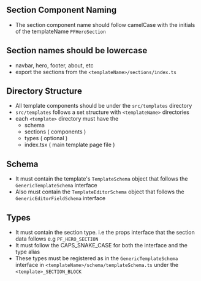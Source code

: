 ## Section Component Naming

- The section component name should follow camelCase with the initials of the templateName
  `PFHeroSection`

## Section names should be lowercase

- navbar, hero, footer, about, etc
- export the sections from the `<templateName>/sections/index.ts`

## Directory Structure

- All template components should be under the `src/templates` directory
- `src/templates` follows a set structure with `<templateName>` directories
- each `<template>` directory must have the
  - schema
  - sections ( components )
  - types ( optional )
  - index.tsx ( main template page file )

## Schema

- It must contain the template's `TemplateSchema` object that follows the
  `GenericTemplateSchema` interface
- Also must contain the `TemplateEditorSchema` object that follows the `GenericEditorFieldSchema` interface

## Types

- It must contain the section type. i.e the props interface that the section data follows
  e.g `PF_HERO_SECTION`
- It must follow the CAPS_SNAKE_CASE for both the interface and the type alias
- These types must be registered as in the `GenericTemplateSchema` interface in
  `<templateName>/schema/templateSchema.ts` under the `<template>_SECTION_BLOCK`




